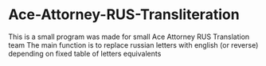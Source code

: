 # Ace-Attorney-RUS-Transliteration
This is a small program was made for small Ace Attorney RUS Translation team
The main function is to replace russian letters with english (or reverse) depending on fixed table of letters equivalents
